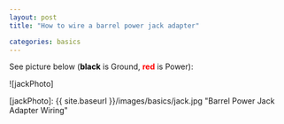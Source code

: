 ```yaml
---
layout: post
title: "How to wire a barrel power jack adapter"

categories: basics
---
```



See picture below (<span style="color:black;">**black**</span> is Ground, <span style="color:red;">**red**</span> is Power):

![jackPhoto]


[jackPhoto]: {{ site.baseurl }}/images/basics/jack.jpg "Barrel Power Jack Adapter Wiring"
